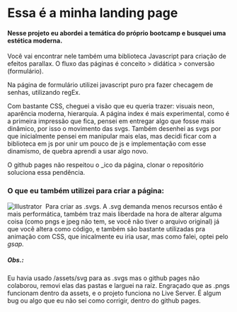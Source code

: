 
# Essa é a minha landing page
#### Nesse projeto eu abordei a temática do próprio bootcamp e busquei uma estética moderna. 
Você vai encontrar nele também uma biblioteca Javascript para criação de efeitos parallax.
O fluxo das páginas é conceito > didática > conversão (formulário).

Na página de formulário utilizei javascript puro pra fazer checagem de senhas, utilizando regEx.

Com bastante CSS, cheguei a visão que eu queria trazer: visuais neon, aparência moderna, hierarquia.
A página index é mais experimental, como é a primeira impressão que fica, pensei em entregar algo que fosse mais dinâmico, por isso o movimento das svgs.
Também desenhei as svgs por que inicialmente pensei em manipular mais elas, mas decidi ficar com a biblioteca em js por unir um pouco de js e implementação com esse dinamismo, de quebra aprendi a usar algo novo.

O github pages não respeitou o _ico da página, clonar o repositório soluciona essa pendência.



### O que eu também utilizei para criar a página:
![Illustrator](https://img.shields.io/badge/Adobe%20Illustrator-FF9A00?style=for-the-badge&logo=adobe%20illustrator&logoColor=white)&nbsp;
Para criar as .svgs. A .svg demanda menos recursos então é mais performática, também traz mais liberdade na hora de alterar alguma coisa (como pngs e jpeg não tem, se você não tiver o arquivo original) já que você altera como código, e também são bastante utilizadas pra animação com CSS, que inicalmente eu iria usar, mas como falei, optei pelo _gsap._




##### Obs.:
Eu havia usado /assets/svg para as .svgs mas o github pages não colaborou, removi elas das pastas e larguei na raíz. Engraçado que as .pngs funcionam dentro da assets, e o projeto funciona no Live Server. É algum bug ou algo que eu não sei como corrigir, dentro do github pages.
